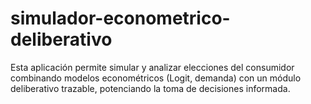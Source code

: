 # simulador-econometrico-deliberativo
Esta aplicación permite simular y analizar elecciones del consumidor combinando modelos econométricos (Logit, demanda) con un módulo deliberativo trazable, potenciando la toma de decisiones informada.  
